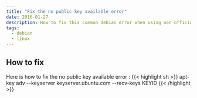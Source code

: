 ```yaml
---
title: "Fix the no public key available error"
date: 2016-01-27
description: How to fix this common debian error when using non official repositories
tags:
  - debian
  - linux
---
```


## How to fix

Here is how to fix the no public key available error :
{{< highlight sh >}}
apt-key adv --keyserver keyserver.ubuntu.com --recv-keys KEYID
{{< /highlight >}}
